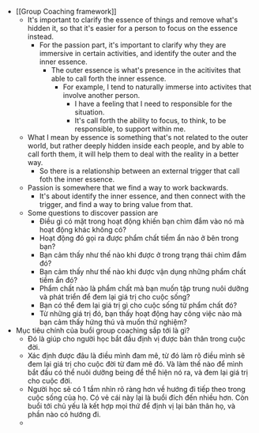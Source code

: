 - [[Group Coaching framework]]
    - It's important to clarify the essence of things and remove what's hidden it, so that it's easier for a person to focus on the essence instead.
        - For the passion part, it's important to clarify why they are immersive in certain activities, and identify the outer and the inner essence.
            - The outer essence is what's presence in the acitivites that able to call forth the inner essence.
                - For example, I tend to naturally immerse into activites that involve another person. 
                    - I have a feeling that I need to responsible for the situation.
                    - It's call forth the ability to focus, to think, to be responsible, to support within me.
    - What I mean by essence is something that's not related to the outer world, but rather deeply hidden inside each people, and by able to call forth them, it will help them to deal with the reality in a better way.
        - So there is a relationship between an external trigger that call foth the inner essence.
    - Passion is somewhere that we find a way to work backwards.
        - It's about identify the inner essence, and then connect with the trigger, and find a way to bring value from that.
    - Some questions to discover passion are
        - Điều gì có mặt trong hoạt động khiến bạn chìm đắm vào nó mà hoạt động khác không có?
        - Hoạt động đó gọi ra được phẩm chất tiềm ẩn nào ở bên trong bạn?
        - Bạn cảm thấy như thế nào khi được ở trong trạng thái chìm đắm đó?
        - Bạn cảm thấy như thế nào khi được vận dụng những phẩm chất tiềm ẩn đó?
        - Phẩm chất nào là phẩm chất mà bạn muốn tập trung nuôi dưỡng và phát triển để đem lại giá trị cho cuộc sống?
        - Bạn có thể đem lại giá trị gì cho cuộc sống từ phẩm chất đó?
        - Từ những giá trị đó, bạn thấy hoạt động hay công việc nào mà bạn cảm thấy hứng thú và muốn thử nghiệm?
- Mục tiêu chính của buổi group coaching sắp tới là gì?
    - Đó là giúp cho người học bắt đầu định vị được bản thân trong cuộc đời.
    - Xác định được đâu là điều mình đam mê, từ đó làm rõ điều mình sẽ đem lại giá trị cho cuộc đời từ đam mê đó. Và làm thế nào để mình bắt đầu có thể nuôi dưỡng being để thể hiện nó ra, và đem lại giá trị cho cuộc đời.
    - Người học sẽ có 1 tầm nhìn rõ ràng hơn về hướng đi tiếp theo trong cuộc sống của họ. Có vẻ cái này lại là buổi đích đến nhiều hơn. Còn buổi tới chủ yếu là kết hợp mọi thứ để định vị lại bản thân họ, và phần nào có hướng đi.
    - 
